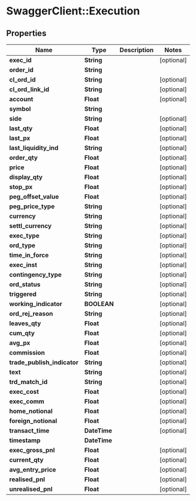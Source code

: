 # SwaggerClient::Execution

## Properties
Name | Type | Description | Notes
------------ | ------------- | ------------- | -------------
**exec_id** | **String** |  | [optional] 
**order_id** | **String** |  | 
**cl_ord_id** | **String** |  | [optional] 
**cl_ord_link_id** | **String** |  | [optional] 
**account** | **Float** |  | [optional] 
**symbol** | **String** |  | 
**side** | **String** |  | [optional] 
**last_qty** | **Float** |  | [optional] 
**last_px** | **Float** |  | [optional] 
**last_liquidity_ind** | **String** |  | [optional] 
**order_qty** | **Float** |  | [optional] 
**price** | **Float** |  | [optional] 
**display_qty** | **Float** |  | [optional] 
**stop_px** | **Float** |  | [optional] 
**peg_offset_value** | **Float** |  | [optional] 
**peg_price_type** | **String** |  | [optional] 
**currency** | **String** |  | [optional] 
**settl_currency** | **String** |  | [optional] 
**exec_type** | **String** |  | [optional] 
**ord_type** | **String** |  | [optional] 
**time_in_force** | **String** |  | [optional] 
**exec_inst** | **String** |  | [optional] 
**contingency_type** | **String** |  | [optional] 
**ord_status** | **String** |  | [optional] 
**triggered** | **String** |  | [optional] 
**working_indicator** | **BOOLEAN** |  | [optional] 
**ord_rej_reason** | **String** |  | [optional] 
**leaves_qty** | **Float** |  | [optional] 
**cum_qty** | **Float** |  | [optional] 
**avg_px** | **Float** |  | [optional] 
**commission** | **Float** |  | [optional] 
**trade_publish_indicator** | **String** |  | [optional] 
**text** | **String** |  | [optional] 
**trd_match_id** | **String** |  | [optional] 
**exec_cost** | **Float** |  | [optional] 
**exec_comm** | **Float** |  | [optional] 
**home_notional** | **Float** |  | [optional] 
**foreign_notional** | **Float** |  | [optional] 
**transact_time** | **DateTime** |  | [optional] 
**timestamp** | **DateTime** |  | 
**exec_gross_pnl** | **Float** |  | [optional] 
**current_qty** | **Float** |  | [optional] 
**avg_entry_price** | **Float** |  | [optional] 
**realised_pnl** | **Float** |  | [optional] 
**unrealised_pnl** | **Float** |  | [optional] 


